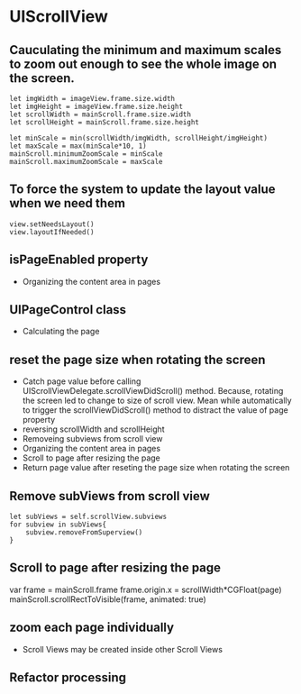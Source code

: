 # UIScrollView

## Cauculating the minimum and maximum scales to zoom out enough to see the whole image on the screen.
    let imgWidth = imageView.frame.size.width
    let imgHeight = imageView.frame.size.height
    let scrollWidth = mainScroll.frame.size.width
    let scrollHeight = mainScroll.frame.size.height

    let minScale = min(scrollWidth/imgWidth, scrollHeight/imgHeight)
    let maxScale = max(minScale*10, 1)
    mainScroll.minimumZoomScale = minScale
    mainScroll.maximumZoomScale = maxScale

## To force the system to update the layout value when we need them
    view.setNeedsLayout()
    view.layoutIfNeeded()

## isPageEnabled property
- Organizing the content area in pages
    
## UIPageControl class
- Calculating the page

## reset the page size when rotating the screen
- Catch page value before calling UIScrollViewDelegate.scrollViewDidScroll() method. Because, rotating the screen led to change to size of scroll view. Mean while automatically to trigger the scrollViewDidScroll() method to distract the value of page property
- reversing scrollWidth and scrollHeight
- Removeing subviews from scroll view
- Organizing the content area in pages
- Scroll to page after resizing the page
- Return page value after reseting the page size when rotating the screen

## Remove subViews from scroll view
    let subViews = self.scrollView.subviews
    for subview in subViews{
        subview.removeFromSuperview()
    }

## Scroll to page after resizing the page
var frame = mainScroll.frame
frame.origin.x = scrollWidth*CGFloat(page)
mainScroll.scrollRectToVisible(frame, animated: true)

## zoom each page individually
- Scroll Views may be created inside other Scroll Views

## Refactor processing

